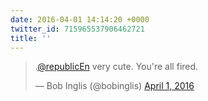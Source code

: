 ```yaml
---
date: 2016-04-01 14:14:20 +0000
twitter_id: 715965537906462721
title: ''
---
```


<blockquote class="twitter-tweet"><p lang="en" dir="ltr">.<a href="https://twitter.com/republicEn?ref_src=twsrc%5Etfw">@republicEn</a> very cute. You&#39;re all fired.</p>&mdash; Bob Inglis (@bobinglis) <a href="https://twitter.com/bobinglis/status/715965428737114112?ref_src=twsrc%5Etfw">April 1, 2016</a></blockquote>
<script async src="https://platform.twitter.com/widgets.js" charset="utf-8"></script>
